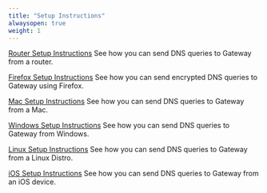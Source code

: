 ```yaml
---
title: "Setup Instructions"
alwaysopen: true
weight: 1
---
```


[Router Setup Instructions](router)
See how you can send DNS queries to Gateway from a router.

[Firefox Setup Instructions](firefox)
See how you can send encrypted DNS queries to Gateway using Firefox.

[Mac Setup Instructions](mac)
See how you can send DNS queries to Gateway from a Mac.

[Windows Setup Instructions](windows)
See how you can send DNS queries to Gateway from Windows.

[Linux Setup Instructions](linux)
See how you can send DNS queries to Gateway from a Linux Distro.

[iOS Setup Instructions](ios)
See how you can send DNS queries to Gateway from an iOS device.
